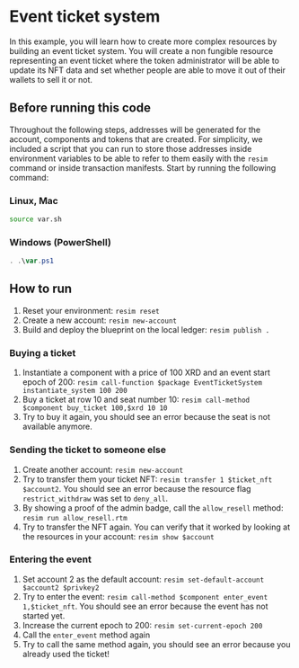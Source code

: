 # Event ticket system
In this example, you will learn how to create more complex resources by building an event ticket system. You will create a non fungible resource representing an event ticket where the token administrator will be able to update its NFT data and set whether people are able to move it out of their wallets to sell it or not.

## Before running this code
Throughout the following steps, addresses will be generated for the account, components and tokens that are created. For simplicity, we included a script that you can run to store those addresses inside environment variables to be able to refer to them easily with the `resim` command or inside transaction manifests. Start by running the following command:

### Linux, Mac
```bash
source var.sh
```

### Windows (PowerShell)
```powershell
. .\var.ps1
```

## How to run
1. Reset your environment: `resim reset`
1. Create a new account: `resim new-account`
1. Build and deploy the blueprint on the local ledger: `resim publish .`

### Buying a ticket
1. Instantiate a component with a price of 100 XRD and an event start epoch of 200: `resim call-function $package EventTicketSystem instantiate_system 100 200`
1. Buy a ticket at row 10 and seat number 10: `resim call-method $component buy_ticket 100,$xrd 10 10`
1. Try to buy it again, you should see an error because the seat is not available anymore.

### Sending the ticket to someone else
1. Create another account: `resim new-account`
1. Try to transfer them your ticket NFT: `resim transfer 1 $ticket_nft $account2`. You should see an error because the resource flag `restrict_withdraw` was set to `deny_all`.
1. By showing a proof of the admin badge, call the `allow_resell` method: `resim run allow_resell.rtm`
1. Try to transfer the NFT again. You can verify that it worked by looking at the resources in your account: `resim show $account`

### Entering the event
1. Set account 2 as the default account: `resim set-default-account $account2 $privkey2`
1. Try to enter the event: `resim call-method $component enter_event 1,$ticket_nft`. You should see an error because the event has not started yet.
1. Increase the current epoch to 200: `resim set-current-epoch 200`
1. Call the `enter_event` method again
1. Try to call the same method again, you should see an error because you already used the ticket!